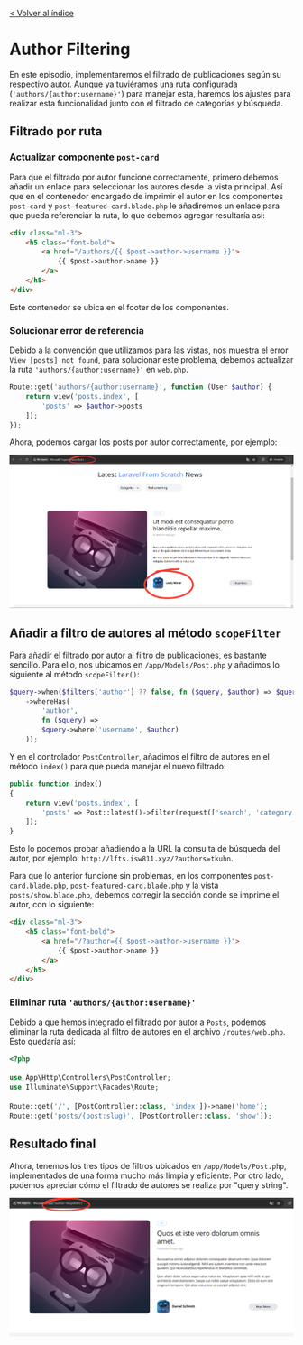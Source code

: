 [< Volver al índice](/docs/readme.md)

# Author Filtering

En este episodio, implementaremos el filtrado de publicaciones según su respectivo autor. Aunque ya tuviéramos una ruta configurada (`'authors/{author:username}'`) para manejar esta, haremos los ajustes para realizar esta funcionalidad junto con el filtrado de categorías y búsqueda.

## Filtrado por ruta

### Actualizar componente `post-card`

Para que el filtrado por autor funcione correctamente, primero debemos añadir un enlace para seleccionar los autores desde la vista principal. Así que en el contenedor encargado de imprimir el autor en los componentes `post-card` y `post-featured-card.blade.php` le añadiremos un enlace para que pueda referenciar la ruta, lo que debemos agregar resultaría así:

```html
<div class="ml-3">
    <h5 class="font-bold">
        <a href="/authors/{{ $post->author->username }}">
            {{ $post->author->name }}
        </a>
    </h5>
</div>
```

Este contenedor se ubica en el footer de los componentes.

### Solucionar error de referencia

Debido a la convención que utilizamos para las vistas, nos muestra el error `View [posts] not found`, para solucionar este problema, debemos actualizar la ruta `'authors/{author:username}'` en `web.php`.

```php
Route::get('authors/{author:username}', function (User $author) {
    return view('posts.index', [
        'posts' => $author->posts
    ]);
});
```

Ahora, podemos cargar los posts por autor correctamente, por ejemplo:

![Cargar posts por autor](images/filtrado-por-autor-v38.png)

## Añadir a filtro de autores al método `scopeFilter`

Para añadir el filtrado por autor al filtro de publicaciones, es bastante sencillo. Para ello, nos ubicamos en `/app/Models/Post.php` y añadimos lo siguiente al método `scopeFilter()`:

```php
$query->when($filters['author'] ?? false, fn ($query, $author) => $query
    ->whereHas(
        'author',
        fn ($query) =>
        $query->where('username', $author)
    ));
```

Y en el controlador `PostController`, añadimos el filtro de autores en el método `index()` para que pueda manejar el nuevo filtrado:

```php
public function index()
{
    return view('posts.index', [
        'posts' => Post::latest()->filter(request(['search', 'category', 'author']))->get()
    ]);
}
```

Esto lo podemos probar añadiendo a la URL la consulta de búsqueda del autor, por ejemplo: `http://lfts.isw811.xyz/?authors=tkuhn`.

Para que lo anterior funcione sin problemas, en los componentes `post-card.blade.php`, `post-featured-card.blade.php` y la vista `posts/show.blade.php`, debemos corregir la sección donde se imprime el autor, con lo siguiente:

```html
<div class="ml-3">
    <h5 class="font-bold">
        <a href="/?author={{ $post->author->username }}">
            {{ $post->author->name }}
        </a>
    </h5>
</div>
```

### Eliminar ruta `'authors/{author:username}'`

Debido a que hemos integrado el filtrado por autor a `Posts`, podemos eliminar la ruta dedicada al filtro de autores en el archivo `/routes/web.php`. Esto quedaría así:

```php
<?php

use App\Http\Controllers\PostController;
use Illuminate\Support\Facades\Route;

Route::get('/', [PostController::class, 'index'])->name('home');
Route::get('posts/{post:slug}', [PostController::class, 'show']);

```

## Resultado final

Ahora, tenemos los tres tipos de filtros ubicados en `/app/Models/Post.php`, implementados de una forma mucho más limpia y eficiente. Por otro lado, podemos apreciar cómo el filtrado de autores se realiza por "query string".

![Resultado de filtrado por autor mediante query string](images/filtrado-por-autor-query-string-v38.png)

